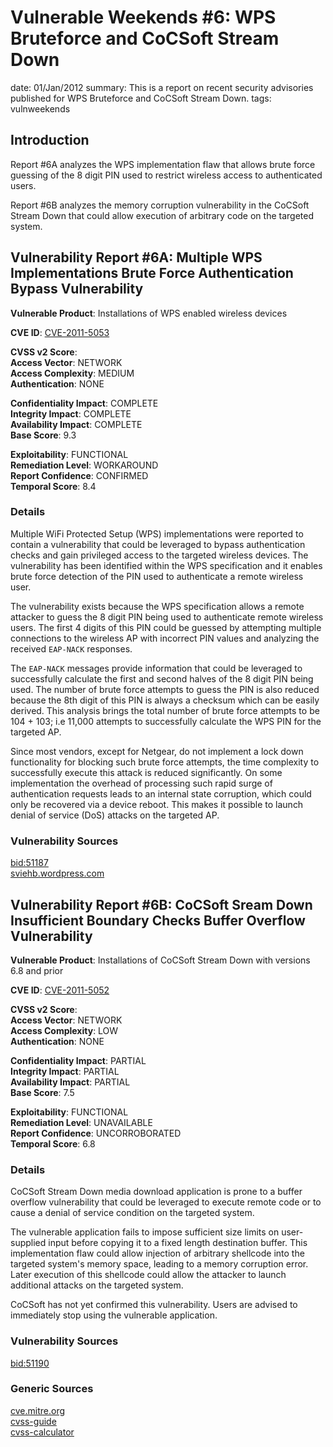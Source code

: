 Vulnerable Weekends #6: WPS Bruteforce and CoCSoft Stream Down
==============================================================
date: 01/Jan/2012
summary: This is a report on recent security advisories published for WPS Bruteforce and CoCSoft Stream Down.
tags: vulnweekends

## Introduction
Report #6A analyzes the WPS implementation flaw that allows brute force guessing of the 8 digit PIN used to restrict wireless access to authenticated users.

Report #6B analyzes the memory corruption vulnerability in the CoCSoft Stream Down that could allow execution of arbitrary code on the targeted system.

## Vulnerability Report #6A: Multiple WPS Implementations Brute Force Authentication Bypass Vulnerability

**Vulnerable Product**: Installations of WPS enabled wireless devices

**CVE ID**: [CVE-2011-5053](http://cve.mitre.org/cgi-bin/cvename.cgi?name=CVE-2011-5053)

**CVSS v2 Score**:  
**Access Vector**: NETWORK  
**Access Complexity**: MEDIUM  
**Authentication**: NONE  

**Confidentiality Impact**: COMPLETE  
**Integrity Impact**: COMPLETE  
**Availability Impact**: COMPLETE  
**Base Score**: 9.3  

**Exploitability**: FUNCTIONAL  
**Remediation Level**: WORKAROUND  
**Report Confidence**: CONFIRMED  
**Temporal Score**: 8.4  

### Details
Multiple WiFi Protected Setup (WPS) implementations were reported to contain a vulnerability that could be leveraged to bypass authentication checks and gain privileged access to the targeted wireless devices. The vulnerability has been identified within the WPS specification and it enables brute force detection of the PIN used to authenticate a remote wireless user.

The vulnerability exists because the WPS specification allows a remote attacker to guess the 8 digit PIN being used to authenticate remote wireless users. The first 4 digits of this PIN could be guessed by attempting multiple connections to the wireless AP with incorrect PIN values and analyzing the received `EAP-NACK` responses.

The `EAP-NACK` messages provide information that could be leveraged to successfully calculate the first and second halves of the 8 digit PIN being used. The number of brute force attempts to guess the PIN is also reduced because the 8th digit of this PIN is always a checksum which can be easily derived. This analysis brings the total number of brute force attempts to be 104 + 103; i.e 11,000 attempts to successfully calculate the WPS PIN for the targeted AP.

Since most vendors, except for Netgear, do not implement a lock down functionality for blocking such brute force attempts, the time complexity to successfully execute this attack is reduced significantly. On some implementation the overhead of processing such rapid surge of authentication requests leads to an internal state corruption, which could only be recovered via a device reboot. This makes it possible to launch denial of service (DoS) attacks on the targeted AP.

### Vulnerability Sources
[bid:51187](http://www.securityfocus.com/bid/51187)  
[sviehb.wordpress.com](http://sviehb.wordpress.com/2011/12/27/wi-fi-protected-setup-pin-brute-force-vulnerability/)  

## Vulnerability Report #6B: CoCSoft Sream Down Insufficient Boundary Checks Buffer Overflow Vulnerability

**Vulnerable Product**: Installations of CoCSoft Stream Down with versions 6.8 and prior

**CVE ID**: [CVE-2011-5052](http://cve.mitre.org/cgi-bin/cvename.cgi?name=CVE-2011-5052)

**CVSS v2 Score**:  
**Access Vector**: NETWORK  
**Access Complexity**: LOW  
**Authentication**: NONE  

**Confidentiality Impact**: PARTIAL  
**Integrity Impact**: PARTIAL  
**Availability Impact**: PARTIAL  
**Base Score**: 7.5  

**Exploitability**: FUNCTIONAL  
**Remediation Level**: UNAVAILABLE  
**Report Confidence**: UNCORROBORATED  
**Temporal Score**: 6.8  

### Details
CoCSoft Stream Down media download application is prone to a buffer overflow vulnerability that could be leveraged to execute remote code or to cause a denial of service condition on the targeted system.

The vulnerable application fails to impose sufficient size limits on user-supplied input before copying it to a fixed length destination buffer. This implementation flaw could allow injection of arbitrary shellcode into the targeted system's memory space, leading to a memory corruption error. Later execution of this shellcode could allow the attacker to launch additional attacks on the targeted system.

CoCSoft has not yet confirmed this vulnerability. Users are advised to immediately stop using the vulnerable application.

### Vulnerability Sources
[bid:51190](http://www.securityfocus.com/bid/51190/)  

### Generic Sources
[cve.mitre.org](http://cve.mitre.org)  
[cvss-guide](http://www.first.org/cvss/cvss-guide.html)  
[cvss-calculator](http://nvd.nist.gov/cvss.cfm?calculator&adv&version=2)  
